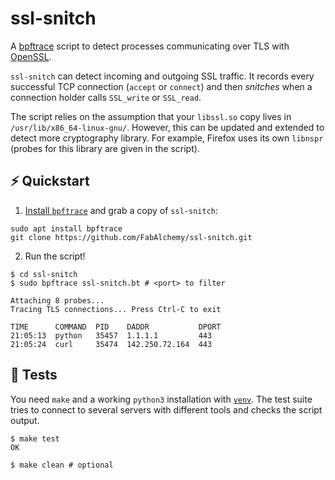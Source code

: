# ssl-snitch

A [bpftrace](https://github.com/iovisor/bpftrace) script to detect processes communicating over TLS with [OpenSSL](https://www.openssl.org/).

`ssl-snitch` can detect incoming and outgoing SSL traffic. It records every successful TCP connection (`accept` or `connect`) and then _snitches_ when a connection holder calls `SSL_write` or `SSL_read`.

The script relies on the assumption that your `libssl.so` copy lives in `/usr/lib/x86_64-linux-gnu/`. However, this can be updated and extended to detect more cryptography library. For example, Firefox uses its own `libnspr` (probes for this library are given in the script).

## ⚡️ Quickstart

1. [Install `bpftrace`](https://github.com/iovisor/bpftrace/blob/master/INSTALL.md) and grab a copy of `ssl-snitch`:

```console
sudo apt install bpftrace
git clone https://github.com/FabAlchemy/ssl-snitch.git
```

2. Run the script!

```console
$ cd ssl-snitch
$ sudo bpftrace ssl-snitch.bt # <port> to filter 

Attaching 8 probes...
Tracing TLS connections... Press Ctrl-C to exit

TIME      COMMAND  PID    DADDR           DPORT 
21:05:13  python   35457  1.1.1.1         443   
21:05:24  curl     35474  142.250.72.164  443   
```

## 👀 Tests

You need `make` and a working `python3` installation with [`venv`](https://docs.python.org/3/tutorial/venv.html). The test suite tries to connect to several servers with different tools and checks the script output.

```console
$ make test
OK

$ make clean # optional
```

